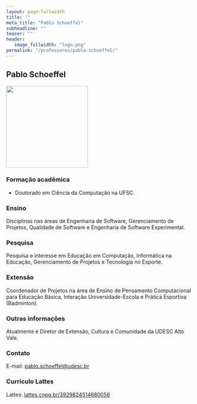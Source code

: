 ```yaml
---
layout: page-fullwidth
title: ""
meta_title: "Pablo Schoeffel"
subheadline: ""
teaser: ""
header:
   image_fullwidth: "logo.png"
permalink: "/professores/pablo-schoeffel/"
---
```


## **Pablo Schoeffel**

<img class="img-responsive" src="{{site.urlimg}}foto-professor-pablo.jpg" width="220"/>

### **Formação acadêmica**

- Doutorado em Ciência da Computação na UFSC.

### **Ensino**

Disciplinas nas áreas de Engenharia de Software, Gerenciamento de Projetos, Qualidade de Software e Engenharia de Software Experimental.

### **Pesquisa**

Pesquisa e interesse em Educação em Computação, Informática na Educação, Gerenciamento de Projetos e Tecnologia no Esporte.

### **Extensão**

Coordenador de Projetos na área de Ensino de Pensamento Computacional para Educação Básica, Interação Universidade-Escola e Prática Esportiva (Badminton).

### **Outras informações**

Atualmente é Diretor de Extensão, Cultura e Comunidade da UDESC Alto Vale.

### **Contato**

E-mail: pablo.schoeffel@udesc.br

### **Currículo Lattes**

Lattes: [lattes.cnpq.br/3929824514680056][ps]

[ps]: http://buscatextual.cnpq.br/buscatextual/visualizacv.do?metodo=apresentar&id=K4234241D2